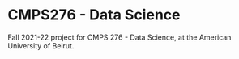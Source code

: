 # CMPS276 - Data Science
Fall 2021-22 project for CMPS 276 - Data Science, at the American University of Beirut.

